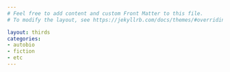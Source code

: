 ```yaml
---
# Feel free to add content and custom Front Matter to this file.
# To modify the layout, see https://jekyllrb.com/docs/themes/#overriding-theme-defaults

layout: thirds
categories: 
- autobio
- fiction
- etc
---
```

